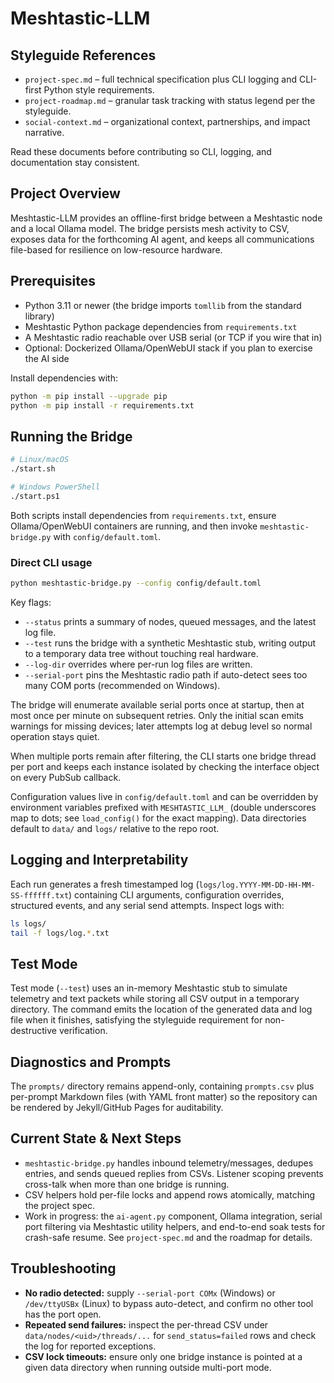# Meshtastic-LLM

## Styleguide References
- `project-spec.md` – full technical specification plus CLI logging and CLI-first Python style requirements.
- `project-roadmap.md` – granular task tracking with status legend per the styleguide.
- `social-context.md` – organizational context, partnerships, and impact narrative.

Read these documents before contributing so CLI, logging, and documentation stay consistent.

## Project Overview
Meshtastic-LLM provides an offline-first bridge between a Meshtastic node and a local Ollama model. The bridge persists mesh activity to CSV, exposes data for the forthcoming AI agent, and keeps all communications file-based for resilience on low-resource hardware.

## Prerequisites
- Python 3.11 or newer (the bridge imports `tomllib` from the standard library)
- Meshtastic Python package dependencies from `requirements.txt`
- A Meshtastic radio reachable over USB serial (or TCP if you wire that in)
- Optional: Dockerized Ollama/OpenWebUI stack if you plan to exercise the AI side

Install dependencies with:
```bash
python -m pip install --upgrade pip
python -m pip install -r requirements.txt
```

## Running the Bridge
```bash
# Linux/macOS
./start.sh

# Windows PowerShell
./start.ps1
```
Both scripts install dependencies from `requirements.txt`, ensure Ollama/OpenWebUI containers are running, and then invoke `meshtastic-bridge.py` with `config/default.toml`.

### Direct CLI usage
```bash
python meshtastic-bridge.py --config config/default.toml
```

Key flags:
- `--status` prints a summary of nodes, queued messages, and the latest log file.
- `--test` runs the bridge with a synthetic Meshtastic stub, writing output to a temporary data tree without touching real hardware.
- `--log-dir` overrides where per-run log files are written.
- `--serial-port` pins the Meshtastic radio path if auto-detect sees too many COM ports (recommended on Windows).

The bridge will enumerate available serial ports once at startup, then at most once per minute on subsequent retries. Only the initial scan emits warnings for missing devices; later attempts log at debug level so normal operation stays quiet.

When multiple ports remain after filtering, the CLI starts one bridge thread per port and keeps each instance isolated by checking the interface object on every PubSub callback.

Configuration values live in `config/default.toml` and can be overridden by environment variables prefixed with `MESHTASTIC_LLM_` (double underscores map to dots; see `load_config()` for the exact mapping). Data directories default to `data/` and `logs/` relative to the repo root.

## Logging and Interpretability
Each run generates a fresh timestamped log (`logs/log.YYYY-MM-DD-HH-MM-SS-ffffff.txt`) containing CLI arguments, configuration overrides, structured events, and any serial send attempts. Inspect logs with:
```bash
ls logs/
tail -f logs/log.*.txt
```

## Test Mode
Test mode (`--test`) uses an in-memory Meshtastic stub to simulate telemetry and text packets while storing all CSV output in a temporary directory. The command emits the location of the generated data and log file when it finishes, satisfying the styleguide requirement for non-destructive verification.

## Diagnostics and Prompts
The `prompts/` directory remains append-only, containing `prompts.csv` plus per-prompt Markdown files (with YAML front matter) so the repository can be rendered by Jekyll/GitHub Pages for auditability.

## Current State & Next Steps
- `meshtastic-bridge.py` handles inbound telemetry/messages, dedupes entries, and sends queued replies from CSVs. Listener scoping prevents cross-talk when more than one bridge is running.
- CSV helpers hold per-file locks and append rows atomically, matching the project spec.
- Work in progress: the `ai-agent.py` component, Ollama integration, serial port filtering via Meshtastic utility helpers, and end-to-end soak tests for crash-safe resume. See `project-spec.md` and the roadmap for details.

## Troubleshooting
- **No radio detected:** supply `--serial-port COMx` (Windows) or `/dev/ttyUSBx` (Linux) to bypass auto-detect, and confirm no other tool has the port open.
- **Repeated send failures:** inspect the per-thread CSV under `data/nodes/<uid>/threads/...` for `send_status=failed` rows and check the log for reported exceptions.
- **CSV lock timeouts:** ensure only one bridge instance is pointed at a given data directory when running outside multi-port mode.
